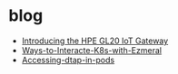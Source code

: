 # blog
- [Introducing the HPE GL20 IoT Gateway](./01-Introducing%20the%20HPE%20GL20%20IoT%20Gateway)
- [Ways-to-Interacte-K8s-with-Ezmeral](./02-Ways-to-Interacte-K8s-with-Ezmeral)
- [Accessing-dtap-in-pods](./03-Accessing-dtap-in-pods)
